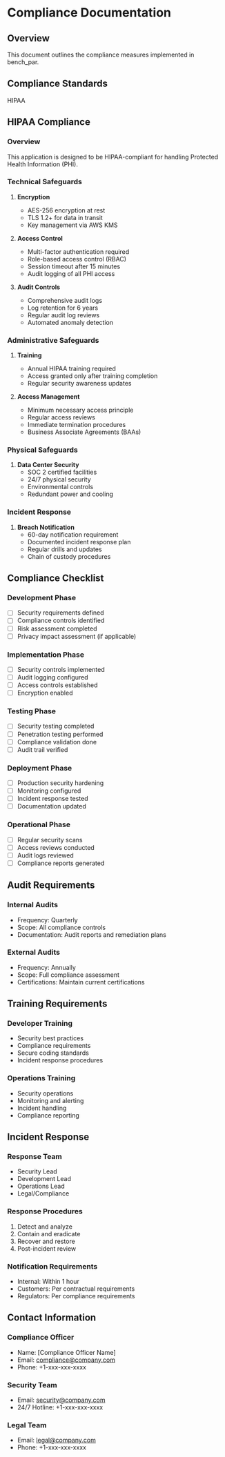 # Compliance Documentation

## Overview
This document outlines the compliance measures implemented in bench_par.

## Compliance Standards
HIPAA

## HIPAA Compliance

### Overview
This application is designed to be HIPAA-compliant for handling Protected Health Information (PHI).

### Technical Safeguards
1. **Encryption**
   - AES-256 encryption at rest
   - TLS 1.2+ for data in transit
   - Key management via AWS KMS

2. **Access Control**
   - Multi-factor authentication required
   - Role-based access control (RBAC)
   - Session timeout after 15 minutes
   - Audit logging of all PHI access

3. **Audit Controls**
   - Comprehensive audit logs
   - Log retention for 6 years
   - Regular audit log reviews
   - Automated anomaly detection

### Administrative Safeguards
1. **Training**
   - Annual HIPAA training required
   - Access granted only after training completion
   - Regular security awareness updates

2. **Access Management**
   - Minimum necessary access principle
   - Regular access reviews
   - Immediate termination procedures
   - Business Associate Agreements (BAAs)

### Physical Safeguards
1. **Data Center Security**
   - SOC 2 certified facilities
   - 24/7 physical security
   - Environmental controls
   - Redundant power and cooling

### Incident Response
1. **Breach Notification**
   - 60-day notification requirement
   - Documented incident response plan
   - Regular drills and updates
   - Chain of custody procedures

## Compliance Checklist

### Development Phase
- [ ] Security requirements defined
- [ ] Compliance controls identified
- [ ] Risk assessment completed
- [ ] Privacy impact assessment (if applicable)

### Implementation Phase
- [ ] Security controls implemented
- [ ] Audit logging configured
- [ ] Access controls established
- [ ] Encryption enabled

### Testing Phase
- [ ] Security testing completed
- [ ] Penetration testing performed
- [ ] Compliance validation done
- [ ] Audit trail verified

### Deployment Phase
- [ ] Production security hardening
- [ ] Monitoring configured
- [ ] Incident response tested
- [ ] Documentation updated

### Operational Phase
- [ ] Regular security scans
- [ ] Access reviews conducted
- [ ] Audit logs reviewed
- [ ] Compliance reports generated

## Audit Requirements

### Internal Audits
- Frequency: Quarterly
- Scope: All compliance controls
- Documentation: Audit reports and remediation plans

### External Audits
- Frequency: Annually
- Scope: Full compliance assessment
- Certifications: Maintain current certifications

## Training Requirements

### Developer Training
- Security best practices
- Compliance requirements
- Secure coding standards
- Incident response procedures

### Operations Training
- Security operations
- Monitoring and alerting
- Incident handling
- Compliance reporting

## Incident Response

### Response Team
- Security Lead
- Development Lead
- Operations Lead
- Legal/Compliance

### Response Procedures
1. Detect and analyze
2. Contain and eradicate
3. Recover and restore
4. Post-incident review

### Notification Requirements
- Internal: Within 1 hour
- Customers: Per contractual requirements
- Regulators: Per compliance requirements

## Contact Information

### Compliance Officer
- Name: [Compliance Officer Name]
- Email: compliance@company.com
- Phone: +1-xxx-xxx-xxxx

### Security Team
- Email: security@company.com
- 24/7 Hotline: +1-xxx-xxx-xxxx

### Legal Team
- Email: legal@company.com
- Phone: +1-xxx-xxx-xxxx
